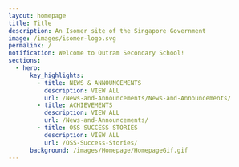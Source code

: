```yaml
---
layout: homepage
title: Title
description: An Isomer site of the Singapore Government
image: /images/isomer-logo.svg
permalink: /
notification: Welcome to Outram Secondary School!
sections:
  - hero:
      key_highlights:
        - title: NEWS & ANNOUNCEMENTS
          description: VIEW ALL
          url: /News-and-Announcements/News-and-Announcements/
        - title: ACHIEVEMENTS
          description: VIEW ALL
          url: /News-and-Announcements/
        - title: OSS SUCCESS STORIES
          description: VIEW ALL
          url: /OSS-Success-Stories/
      background: /images/Homepage/HomepageGif.gif
---
```

